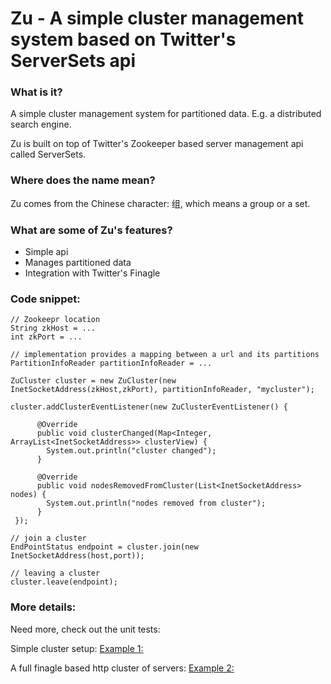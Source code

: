 # Zu - A simple cluster management system based on Twitter's ServerSets api

### What is it?

A simple cluster management system for partitioned data. E.g. a distributed search engine.

Zu is built on top of Twitter's Zookeeper based server management api called ServerSets.

### Where does the name mean?

Zu comes from the Chinese character: 组, which means a group or a set.

### What are some of Zu's features?

+ Simple api
+ Manages partitioned data
+ Integration with Twitter's Finagle

### Code snippet:

    // Zookeepr location
    String zkHost = ...
    int zkPort = ...

    // implementation provides a mapping between a url and its partitions
    PartitionInfoReader partitionInfoReader = ...

    ZuCluster cluster = new ZuCluster(new InetSocketAddress(zkHost,zkPort), partitionInfoReader, "mycluster");

    cluster.addClusterEventListener(new ZuClusterEventListener() {

	      @Override
	      public void clusterChanged(Map<Integer, ArrayList<InetSocketAddress>> clusterView) {
		    System.out.println("cluster changed");
	      }

	      @Override
	      public void nodesRemovedFromCluster(List<InetSocketAddress> nodes) {
		    System.out.println("nodes removed from cluster");
	      }
	 });

    // join a cluster
    EndPointStatus endpoint = cluster.join(new InetSocketAddress(host,port));

    // leaving a cluster
    cluster.leave(endpoint);

### More details:

Need more, check out the unit tests:

Simple cluster setup:
[Example 1:](https://github.com/javasoze/zu/blob/master/zu-core/src/test/java/zu/core/test/ZuTest.java)

A full finagle based http cluster of servers:
[Example 2:](https://github.com/javasoze/zu/blob/master/zu-finagle/src/test/java/zu/finagle/http/test/ZuFinagleHttpTest.java)